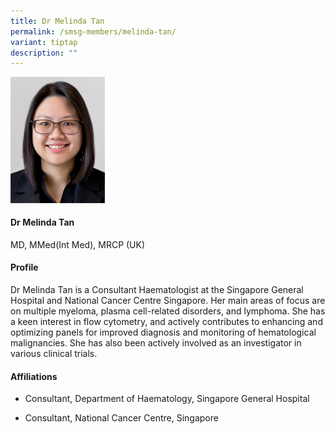 ```yaml
---
title: Dr Melinda Tan
permalink: /smsg-members/melinda-tan/
variant: tiptap
description: ""
---
```

<p></p><div class="isomer-image-wrapper"><img style="width: 30%;" height="auto" width="100%" alt="" src="/images/Myeloma Tumour Group/Member Photos/MTG___Dr_Melinda_Tan.png"></div><h4><strong>Dr Melinda Tan</strong></h4><p>MD, MMed(Int Med), MRCP (UK)</p><h4><strong>Profile</strong></h4><p>Dr Melinda Tan is a Consultant Haematologist at the Singapore General Hospital and National Cancer Centre Singapore. Her main areas of focus are on multiple myeloma, plasma cell-related disorders, and lymphoma. She has a keen interest in flow cytometry, and actively contributes to enhancing and optimizing panels for improved diagnosis and monitoring of hematological malignancies. She has also been actively involved as an investigator in various clinical trials.&nbsp;</p><h4><strong>Affiliations</strong></h4><ul data-tight="true" class="tight"><li><p>Consultant, Department of Haematology, Singapore General Hospital</p></li><li><p>Consultant, National Cancer Centre, Singapore</p></li></ul><p></p>